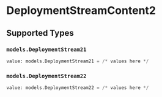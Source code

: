 # DeploymentStreamContent2


## Supported Types

### `models.DeploymentStream21`

```python
value: models.DeploymentStream21 = /* values here */
```

### `models.DeploymentStream22`

```python
value: models.DeploymentStream22 = /* values here */
```


